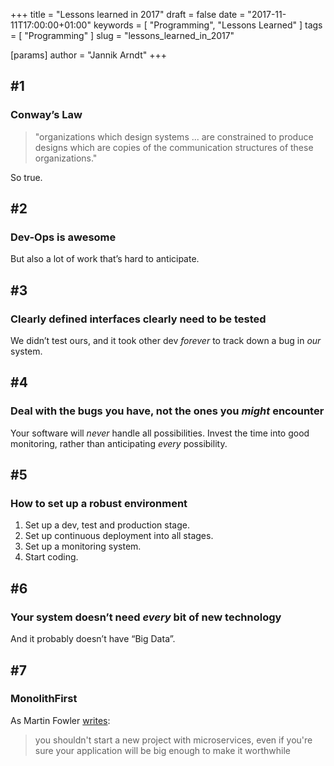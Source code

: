 +++
title = "Lessons learned in 2017"
draft = false
date = "2017-11-11T17:00:00+01:00"
keywords = [ "Programming", "Lessons Learned" ]
tags = [ "Programming" ]
slug = "lessons_learned_in_2017"

[params]
  author = "Jannik Arndt"
+++

## #1

### Conway’s Law

> "organizations which design systems ... are constrained to produce designs which are copies of the communication structures of these organizations."

So true.

<!--more-->

## #2

### Dev-Ops is awesome

But also a lot of work that’s hard to anticipate.

## #3

### Clearly defined interfaces clearly need to be tested

We didn’t test ours, and it took other dev _forever_ to track down a bug in _our_ system.

## #4

### Deal with the bugs you have, not the ones you _might_ encounter

Your software will _never_ handle all possibilities. Invest the time into good monitoring, rather than anticipating _every_ possibility.

## #5

### How to set up a robust environment

1. Set up a dev, test and production stage.
1. Set up continuous deployment into all stages.
1. Set up a monitoring system.
1. Start coding.

## #6

### Your system doesn’t need _every_ bit of new technology

And it probably doesn’t have “Big Data”.

## #7

### MonolithFirst

As Martin Fowler [writes](https://martinfowler.com/bliki/MonolithFirst.html):

> you shouldn't start a new project with microservices, even if you're sure your application will be big enough to make it worthwhile
